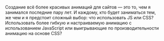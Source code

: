 Создание всё более красивых анимаций для сайтов — это то, чем я занимался
последние пару лет. И каждому, кто будет заниматься тем, же чем и я предстоит сложный выбор: что использовать JS или CSS? Использовать более гибкую и настраиваемую анимацию с использованием JavaScript или выигрывающие по производительности анимацию на основе CSS?
